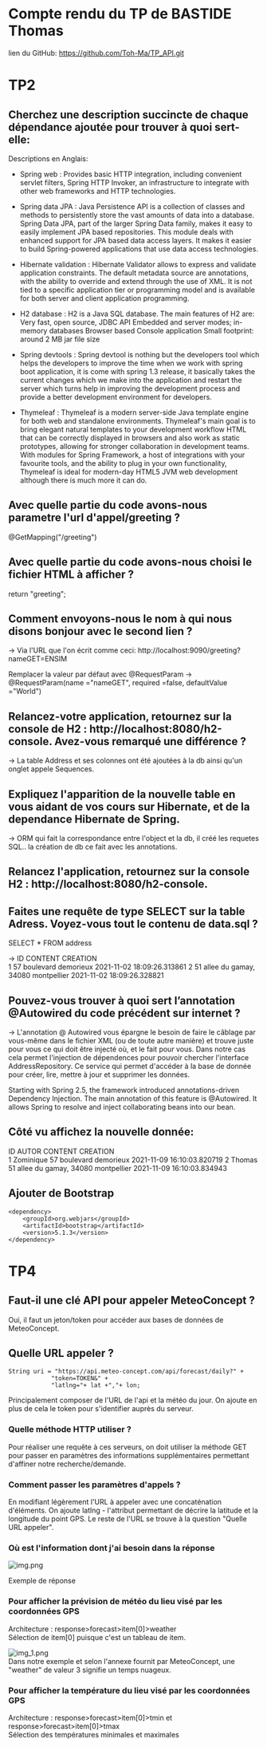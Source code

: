 # Compte rendu du TP de BASTIDE Thomas
lien du GitHub: https://github.com/Toh-Ma/TP_API.git


# TP2

## Cherchez une description succincte de chaque dépendance ajoutée pour trouver à quoi sert-elle:
Descriptions en Anglais:
- Spring web : 
 	Provides basic HTTP integration, including convenient servlet filters, Spring HTTP Invoker, an infrastructure to integrate with other web frameworks and HTTP 			technologies. 

- Spring data JPA :
	Java Persistence API is a collection of classes and methods to persistently store the vast amounts of data into a database.
	Spring Data JPA, part of the larger Spring Data family, makes it easy to easily implement JPA based repositories. This module deals with enhanced support for JPA based 	data access layers. 
	It makes it easier to build Spring-powered applications that use data access technologies.
	
- Hibernate validation : 
	Hibernate Validator allows to express and validate application constraints. The default metadata source are annotations, with the ability to override and extend through 	 the use of XML. 
	It is not tied to a specific application tier or programming model and is available for both server and client application programming.
	
- H2 database :
	H2 is a Java SQL database. The main features of H2 are:
	Very fast, open source, JDBC API
	Embedded and server modes; in-memory databases
	Browser based Console application
	Small footprint: around 2 MB jar file size
	
- Spring devtools : 
	Spring devtool is nothing but the developers tool which helps the developers to improve the time when we work with spring boot application, it is come with spring 1.3 		release, it basically takes the current changes which we make into the application and restart the server which turns help in improving the development process and 		provide a better development environment for developers.

- Thymeleaf : 
 	Thymeleaf is a modern server-side Java template engine for both web and standalone environments. 
	Thymeleaf's main goal is to bring elegant natural templates to your development workflow HTML that can be correctly displayed in browsers and also work as static 		prototypes, allowing for stronger collaboration in development teams.
	With modules for Spring Framework, a host of integrations with your favourite tools, and the ability to plug in your own functionality, Thymeleaf is ideal for modern-day 	  HTML5 JVM web development although there is much more it can do.

## Avec quelle partie du code avons-nous parametre l'url d'appel/greeting ?
 @GetMapping("/greeting")  
 
## Avec quelle partie du code avons-nous choisi le fichier HTML à afficher ?
 return "greeting";

## Comment envoyons-nous le nom à qui nous disons bonjour avec le second lien ?
 -> Via l'URL que l'on écrit comme ceci: http://localhost:9090/greeting?nameGET=ENSIM
 
  Remplacer la valeur par défaut avec @RequestParam -> @RequestParam(name ="nameGET", required =false, defaultValue ="World")

## Relancez-votre application, retournez sur la console de H2 : http://localhost:8080/h2-console. Avez-vous remarqué une différence ?
 -> La table Address et ses colonnes ont été ajoutées à la db ainsi qu'un onglet appele Sequences.
 
## Expliquez l'apparition de la nouvelle table en vous aidant de vos cours sur Hibernate, et de la dependance Hibernate de Spring.
 -> ORM qui fait la correspondance entre l'object et la db, il créé les requetes SQL.. la création de db ce fait avec les annotations.

## Relancez l'application, retournez sur la console H2 : http://localhost:8080/h2-console.
## Faites une requête de type SELECT sur la table Adress. Voyez-vous tout le contenu de data.sql ?
SELECT * FROM address  

 ->
ID  	CONTENT  	CREATION  
1	57 boulevard demorieux	2021-11-02 18:09:26.313861
2	51 allee du gamay, 34080 montpellier	2021-11-02 18:09:26.328821

## Pouvez-vous trouver à quoi sert l’annotation @Autowired du code précédent sur internet ?
 ->  L'annotation @ Autowired vous épargne le besoin de faire le câblage par vous-même dans le fichier XML (ou de toute autre manière) et trouve juste pour vous ce qui doit être injecté où, et le fait pour vous. Dans notre cas cela permet l'injection de dépendences pour pouvoir chercher l'interface AddressRepository. Ce service qui permet d'accéder à la base de donnée pour créer, lire, mettre à jour et supprimer les données.
 
Starting with Spring 2.5, the framework introduced annotations-driven Dependency Injection. The main annotation of this feature is @Autowired. It allows Spring to resolve and inject collaborating beans into our bean.

## Côté vu affichez la nouvelle donnée:
ID  	AUTOR  	CONTENT  	CREATION  
1	Zominique	57 boulevard demorieux	2021-11-09 16:10:03.820719
2	Thomas	51 allee du gamay, 34080 montpellier	2021-11-09 16:10:03.834943

## Ajouter de Bootstrap  

    <dependency>
        <groupId>org.webjars</groupId>
        <artifactId>bootstrap</artifactId>
        <version>5.1.3</version>
    </dependency>


# TP4

## Faut-il une clé API pour appeler MeteoConcept ?  

Oui, il faut un jeton/token pour accéder aux bases de données de MeteoConcept.

## Quelle URL appeler ?  

    String uri = "https://api.meteo-concept.com/api/forecast/daily?" +
                "token=TOKEN&" +
                "latlng="+ lat +","+ lon;
Principalement composer de l'URL de l'api et la météo du jour. 
On ajoute en plus de cela le token pour s'identifier auprès du serveur.

### Quelle méthode HTTP utiliser ?  

Pour réaliser une requête à ces serveurs, on doit utiliser la méthode GET pour passer en paramètres des informations supplémentaires permettant d'affiner notre recherche/demande.

### Comment passer les paramètres d'appels ?  

En modifiant légèrement l'URL à appeler avec une concaténation d'éléments. On ajoute latlng - l'attribut permettant de décrire la latitude et la longitude du point GPS. 
Le reste de l'URL se trouve à la question "Quelle URL appeler".

### Où est l'information dont j'ai besoin dans la réponse

![img.png](resource/img.png)
  
Exemple de réponse 

### Pour afficher la prévision de météo du lieu visé par les coordonnées GPS

Architecture : response>forecast>item[0]>weather  
Sélection de item[0] puisque c'est un tableau de item.  

![img_1.png](resource/img_1.png)  
Dans notre exemple et selon l'annexe fournit par MeteoConcept, une "weather" de valeur 3 signifie un temps nuageux.

### Pour afficher la température du lieu visé par les coordonnées GPS

Architecture : response>forecast>item[0]>tmin et response>forecast>item[0]>tmax  
Sélection des températures minimales et maximales











	




	

 


 
 


 
 




